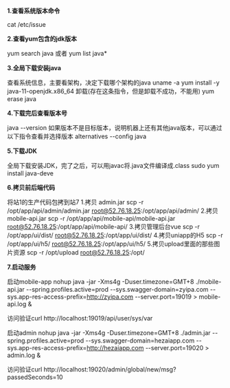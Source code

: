 **1.查看系统版本命令**  

cat /etc/issue

**2.查看yum包含的jdk版本**  

yum search java 或者 yum list java*

**3.全局下载安装java**  

查看系统信息，主要看架构，决定下载哪个架构的java
 uname -a
yum install -y java-11-openjdk.x86_64
卸载(存在这条指令，但是卸载不成功，不能用)
yum erase java 

**4.下载完后查看版本号**  

 java --version
如果版本不是目标版本，说明机器上还有其他java版本，可以通过以下指令查看并选择版本
alternatives --config java


**5.下载JDK**  

全局下载安装JDK，完了之后，可以用javac将.java文件编译成.class
sudo yum install java-deve


**6.拷贝前后端代码**  

将站1的生产代码包拷到站7
1.拷贝 admin.jar
scp -r /opt/app/api/admin/admin.jar root@52.76.18.25:/opt/app/api/admin/
2.拷贝mobile-api.jar
scp -r /opt/app/api/mobile-api/mobile-api.jar root@52.76.18.25:/opt/app/api/mobile-api/
3.拷贝管理后台vue
scp -r /opt/app/ui/dist/ root@52.76.18.25:/opt/app/ui/dist/
4.拷贝uniapp的H5
scp -r /opt/app/ui/h5/ root@52.76.18.25:/opt/app/ui/h5/
5.拷贝upload里面的那些图片资源
scp -r /opt/upload root@52.76.18.25:/opt/

**7.启动服务**  

启动mobile-app
nohup java -jar -Xms4g -Duser.timezone=GMT+8 ./mobile-api.jar --spring.profiles.active=prod --sys.swagger-domain=zyipa.com --sys.app-res-access-prefix=http://zyipa.com --server.port=19019 > mobile-api.log &

访问验证curl http://localhost:19019/api/user/sys/var

启动admin
nohup java -jar -Xms4g -Duser.timezone=GMT+8 ./admin.jar --spring.profiles.active=prod --sys.swagger-domain=hezaiapp.com --sys.app-res-access-prefix=http://hezaiapp.com --server.port=19020 > admin.log &

访问验证curl http://localhost:19020/admin/global/new/msg?passedSeconds=10
